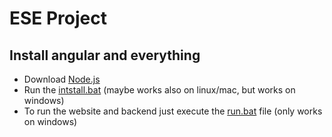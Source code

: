 # ESE Project

## Install angular and everything
- Download [Node.js](https://nodejs.org/en/)
- Run the [intstall.bat](https://github.com/scg-unibe-ch/ese2018-team1/blob/master/Project/ESE-2018-Scaffolding-master/install.bat) (maybe works also on linux/mac, but works on windows)
- To run the website and backend just execute the [run.bat](https://github.com/scg-unibe-ch/ese2018-team1/tree/master/Project/ESE-2018-Scaffolding-master/run.bat) file (only works on windows)
